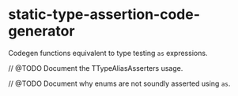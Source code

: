 # static-type-assertion-code-generator

Codegen functions equivalent to type testing `as` expressions.

// @TODO Document the TTypeAliasAsserters usage.

// @TODO Document why enums are not soundly asserted using `as`.

